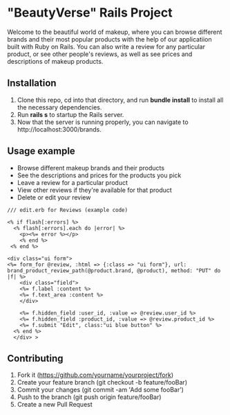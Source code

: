 # "BeautyVerse" Rails Project

Welcome to the beautiful world of makeup, where you can browse different brands and their most popular products with the help of our applicatiion built with Ruby on Rails. You can also write a review for any particular product, or see other people's reviews, as well as see prices and descriptions of makeup products.

## Installation
1. Clone this repo, cd into that directory, and run **bundle install** to install all the necessary dependencies.
1. Run **rails s** to startup the Rails server.
1. Now that the server is running properly, you can navigate to http://localhost:3000/brands.

## Usage example
* Browse different makeup brands and their products
* See the descriptions and prices for the products you pick
* Leave a review for a particular product
* View other reviews if they're available for that product
* Delete or edit your review

```
/// edit.erb for Reviews (example code)

<% if flash[:errors] %>
  <% flash[:errors].each do |error| %>
    <p><%= error %></p>
    <% end %>
 <% end %>

<div class="ui form">
<%= form_for @review, :html => {:class => "ui form"}, url: brand_product_review_path(@product.brand, @product), method: "PUT" do |f| %>
    <div class="field">
    <%= f.label :content %>
    <%= f.text_area :content %>
    </div>

    <%= f.hidden_field :user_id, :value => @review.user_id %>
    <%= f.hidden_field :product_id, :value => @review.product_id %>
    <%= f.submit "Edit", class:"ui blue button" %>
  <% end %>
  </div> >
  ```
  ## Contributing
1. Fork it (https://github.com/yourname/yourproject/fork)
1. Create your feature branch (git checkout -b feature/fooBar)
1. Commit your changes (git commit -am 'Add some fooBar')
1. Push to the branch (git push origin feature/fooBar)
1. Create a new Pull Request
